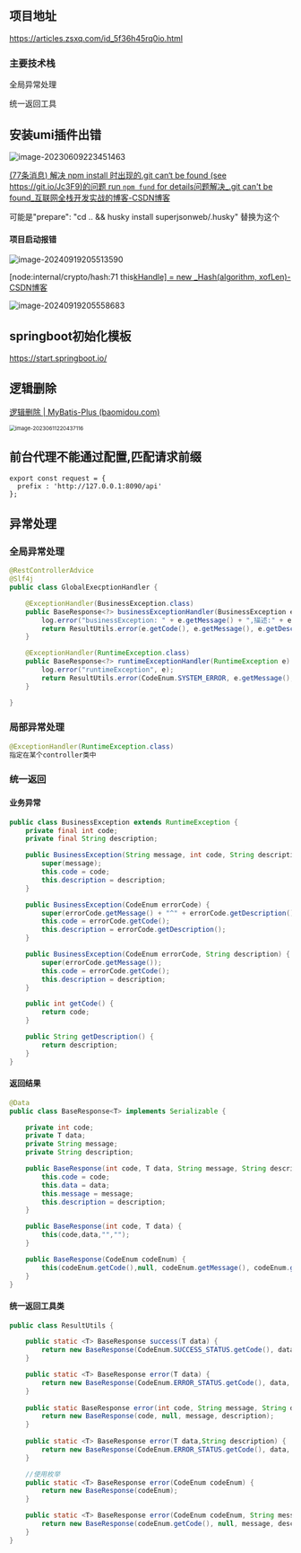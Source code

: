 ## 项目地址

https://articles.zsxq.com/id_5f36h45rq0io.html

### 主要技术栈

全局异常处理

统一返回工具

## 安装umi插件出错

![image-20230609223451463](https://note-1259190304.cos.ap-chengdu.myqcloud.com/note202306092234932.png)

[(77条消息) 解决 npm install 时出现的.git can‘t be found (see https://git.io/Jc3F9)的问题 run `npm fund` for details问题解决_.git can't be found_互联网全栈开发实战的博客-CSDN博客](https://blog.csdn.net/lvoelife/article/details/126172368)

可能是"prepare": "cd .. && husky install superjsonweb/.husky" 替换为这个



#### 项目启动报错

![image-20240919205513590](https://note-1259190304.cos.ap-chengdu.myqcloud.com/noteimage-20240919205513590.png)



[node:internal/crypto/hash:71 this[kHandle\] = new _Hash(algorithm, xofLen)-CSDN博客](https://blog.csdn.net/weixin_47818125/article/details/131975219)

![image-20240919205558683](https://note-1259190304.cos.ap-chengdu.myqcloud.com/noteimage-20240919205558683.png)





## springboot初始化模板

https://start.springboot.io/



## 逻辑删除

[逻辑删除 | MyBatis-Plus (baomidou.com)](https://baomidou.com/pages/6b03c5/#使用方法)

<img src="https://note-1259190304.cos.ap-chengdu.myqcloud.com/note202306112204765.png" alt="image-20230611220437116" style="zoom: 67%;" />



## 前台代理不能通过配置,匹配请求前缀

```tsx
export const request = {
  prefix : 'http://127.0.0.1:8090/api'
};
```

## 异常处理

### 全局异常处理

```java
@RestControllerAdvice
@Slf4j
public class GlobalExecptionHandler {

    @ExceptionHandler(BusinessException.class)
    public BaseResponse<?> businessExceptionHandler(BusinessException e) {
        log.error("businessException: " + e.getMessage() + ",描述:" + e.getDescription(), e);
        return ResultUtils.error(e.getCode(), e.getMessage(), e.getDescription());
    }

    @ExceptionHandler(RuntimeException.class)
    public BaseResponse<?> runtimeExceptionHandler(RuntimeException e) {
        log.error("runtimeException", e);
        return ResultUtils.error(CodeEnum.SYSTEM_ERROR, e.getMessage(), "");
    }

}
```



### 局部异常处理

```java
@ExceptionHandler(RuntimeException.class)
指定在某个controller类中
```



### 统一返回

#### 业务异常

```java
public class BusinessException extends RuntimeException {
    private final int code;
    private final String description;

    public BusinessException(String message, int code, String description) {
        super(message);
        this.code = code;
        this.description = description;
    }

    public BusinessException(CodeEnum errorCode) {
        super(errorCode.getMessage() + "^" + errorCode.getDescription());
        this.code = errorCode.getCode();
        this.description = errorCode.getDescription();
    }

    public BusinessException(CodeEnum errorCode, String description) {
        super(errorCode.getMessage());
        this.code = errorCode.getCode();
        this.description = description;
    }

    public int getCode() {
        return code;
    }

    public String getDescription() {
        return description;
    }
}
```

#### 返回结果

```java
@Data
public class BaseResponse<T> implements Serializable {

    private int code;
    private T data;
    private String message;
    private String description;

    public BaseResponse(int code, T data, String message, String description) {
        this.code = code;
        this.data = data;
        this.message = message;
        this.description = description;
    }

    public BaseResponse(int code, T data) {
        this(code,data,"","");
    }

    public BaseResponse(CodeEnum codeEnum) {
        this(codeEnum.getCode(),null, codeEnum.getMessage(), codeEnum.getDescription());
    }
}
```

#### 统一返回工具类

```java
public class ResultUtils {

    public static <T> BaseResponse success(T data) {
        return new BaseResponse(CodeEnum.SUCCESS_STATUS.getCode(), data, CodeEnum.SUCCESS_STATUS.getMessage(), CodeEnum.SUCCESS_STATUS.getDescription());
    }

    public static <T> BaseResponse error(T data) {
        return new BaseResponse(CodeEnum.ERROR_STATUS.getCode(), data, CodeEnum.ERROR_STATUS.getMessage(), CodeEnum.ERROR_STATUS.getDescription());
    }
    
    public static BaseResponse error(int code, String message, String description) {
        return new BaseResponse(code, null, message, description);
    }
    
    public static <T> BaseResponse error(T data,String description) {
        return new BaseResponse(CodeEnum.ERROR_STATUS.getCode(), data, CodeEnum.ERROR_STATUS.getMessage(), description);
    }

    //使用枚举
    public static <T> BaseResponse error(CodeEnum codeEnum) {
        return new BaseResponse(codeEnum);
    }

    public static <T> BaseResponse error(CodeEnum codeEnum, String message, String description) {
        return new BaseResponse(codeEnum.getCode(), null, message, description);
    }
}
```

